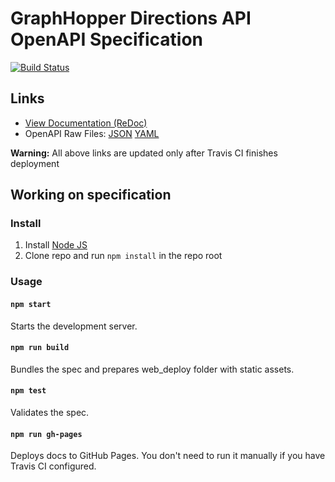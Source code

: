 # GraphHopper Directions API OpenAPI Specification
[![Build Status](https://travis-ci.com/graphhopper/directions-api-doc.svg?branch=master)](https://travis-ci.com/graphhopper/directions-api-doc)

## Links

- [View Documentation (ReDoc)](https://graphhopper.github.io/directions-api-doc/)
- OpenAPI Raw Files: [JSON](https://graphhopper.github.io/directions-api-doc/openapi.json) [YAML](https://graphhopper.github.io/directions-api-doc/openapi.yaml)

**Warning:** All above links are updated only after Travis CI finishes deployment

## Working on specification
### Install

1. Install [Node JS](https://nodejs.org/)
2. Clone repo and run `npm install` in the repo root

### Usage

#### `npm start`
Starts the development server.

#### `npm run build`
Bundles the spec and prepares web_deploy folder with static assets.

#### `npm test`
Validates the spec.

#### `npm run gh-pages`
Deploys docs to GitHub Pages. You don't need to run it manually if you have Travis CI configured.

